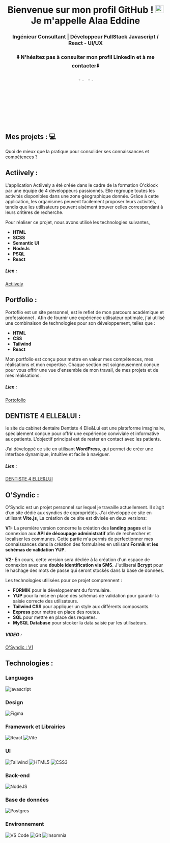 <h1 align="center">Bienvenue sur mon profil GitHub ! <img src="https://media.giphy.com/media/hvRJCLFzcasrR4ia7z/giphy.gif"  width="25px" ><br> Je m'appelle Alaa Eddine</h1>

<h3 align="center">Ingénieur Consultant | Développeur FullStack Javascript / React - UI/UX</h3>
<h3 align="center">
⬇️ N'hésitez pas à consulter mon profil LinkedIn et à me contacter⬇️
</h3>
<p align="center">
  <a href="https://www.linkedin.com/in/alaa-eddine-rahali/">
   <img src="https://img.icons8.com/color/48/000000/linkedin.png" width="3.5%"/>
    </a><span>&nbsp;</span>
  <a href="mailto:ralaaeddine1@gmail.com">
    <img src="https://img.icons8.com/fluent/48/000000/gmail.png" width="3.5%"/>
  </a><span>&nbsp;</span>
 
</p>

## Mes projets : :computer:

Quoi de mieux que la pratique pour consolider ses connaissances et compétences ?

## **Actiively :**

L'application Actiively a été créée dans le cadre de la formation O'cklock par une équipe de 4 développeurs passionnés. Elle regroupe toutes les activités disponibles dans une zone géographique donnée. Grâce à cette application, les organismes peuvent facilement proposer leurs activités, tandis que les utilisateurs peuvent aisément trouver celles correspondant à leurs critères de recherche.

Pour réaliser ce projet, nous avons utilisé les technologies suivantes,

- **HTML**
- **SCSS**
- **Semantic UI**
- **NodeJs**
- **PSQL**
- **React**

##### Lien :

[Actiively]()

## **Portfolio :**

Portoflio est un site personnel, est le reflet de mon parcours académique et professionnel . Afin de fournir une expérience utilisateur optimale, j'ai utilisé une combinaison de technologies pour son développement, telles que :

- **HTML**
- **CSS**
- **Tailwind**
- **React**

Mon portfolio est conçu pour mettre en valeur mes compétences, mes réalisations et mon expertise. Chaque section est soigneusement conçue pour vous offrir une vue d'ensemble de mon travail, de mes projets et de mes réalisations.

##### Lien :

[Portofolio](https://alaa-eddine-rahali-portfolio.netlify.app/)

## **DENTISTE 4 ELLE&LUI :**

le site du cabinet dentaire Dentiste 4 Elle&Lui est une plateforme imaginaire, spécialement conçue pour offrir une expérience conviviale et informative aux patients. L’objectif principal est de rester en contact avec les patients.

J’ai développé ce site en utilisant **WordPress**, qui permet de créer une interface dynamique, intuitive et facile à naviguer.

##### Lien :

[DENTISTE 4 ELLE&LUI]()

## **O'Syndic :**

O'Syndic est un projet personnel sur lequel je travaille actuellement. Il s’agit d’un site dédié aux syndics de copropriétés. J'ai développé ce site en utilisant **Vite.js**, La création de ce site est divisée en deux versions:

**V1-** La première version concerne la création des **landing pages** et la connexion aux **API de découpage administratif** afin de rechercher et localiser les communes. Cette partie m'a permis de perfectionner mes connaissances dans la création des formulaires en utilisant **Formik** et **les schémas de validation YUP**.

**V2-** En cours, cette version sera dédiée à la création d'un espace de connexion avec une **double identification via SMS**. J'utiliserai **Bcrypt** pour le hachage des mots de passe qui seront stockés dans la base de données.

Les technologies utilisées pour ce projet comprennent :

- **FORMIK** pour le développement du formulaire.
- **YUP** pour la mise en place des schémas de validation pour garantir la saisie correcte des utilisateurs.
- **Tailwind CSS** pour appliquer un style aux différents composants.
- **Express** pour mettre en place des routes.
- **SQL** pour mettre en place des requetes.
- **MySQL Database** pour stcoker la data saisie par les utilisateurs.

##### VIDEO :

[O'Syndic : V1](https://player.vimeo.com/video/844603359?h=7de1749412)

## Technologies :

### Languages

![javascript](https://camo.githubusercontent.com/738ef6fbf83087f336eed05a52efb1703c23172645ecca874ff87387200984f1/68747470733a2f2f696d672e736869656c64732e696f2f62616467652f6a6176617363726970742d2532334637444631452e7376673f7374796c653d666f722d7468652d6261646765266c6f676f3d6a617661736372697074266c6f676f436f6c6f723d626c61636b)

### Design

![Figma](https://img.shields.io/badge/figma-%23F24E1E.svg?style=for-the-badge&logo=figma&logoColor=white)

### Framework et Librairies

![React](https://img.shields.io/badge/react-%232d415c.svg?style=for-the-badge&logo=react&logoColor=%2304D8F9)
![Vite](https://img.shields.io/badge/vite-%23646CFF.svg?style=for-the-badge&logo=vite&logoColor=white)

### UI

![Tailwind](https://img.shields.io/badge/tailwind_css-%2306B6D4.svg?style=for-the-badge&logo=tailwind-css&logoColor=white)
![HTML5](https://img.shields.io/badge/HTML5-E34F26?style=for-the-badge&logo=html5&logoColor=white)
![CSS3](https://img.shields.io/badge/CSS3-1572B6?style=for-the-badge&logo=css3&logoColor=white)

### Back-end

![NodeJS](https://img.shields.io/badge/node_js-%23339933.svg?style=for-the-badge&logo=node.js&logoColor=white)

### Base de données

![Postgres](https://img.shields.io/badge/postgres-%23316192.svg?style=for-the-badge&logo=postgresql&logoColor=white)

### Environnement

![VS Code](https://img.shields.io/badge/visual_studio_code-%23007ACC.svg?style=for-the-badge&logo=visual-studio-code&logoColor=white)
![Git](https://img.shields.io/badge/git-%23F05032.svg?style=for-the-badge&logo=git&logoColor=white)
![Insomnia](https://img.shields.io/badge/insomia-%234000BF.svg?style=for-the-badge&logo=insomnia&logoColor=white)

